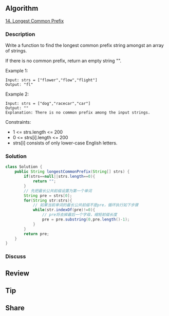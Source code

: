 ## Algorithm

[14. Longest Common Prefix](https://leetcode.com/problems/longest-common-prefix/)

### Description

Write a function to find the longest common prefix string amongst an array of strings.

If there is no common prefix, return an empty string "".


Example 1:

```
Input: strs = ["flower","flow","flight"]
Output: "fl"
```

Example 2:

```
Input: strs = ["dog","racecar","car"]
Output: ""
Explanation: There is no common prefix among the input strings.
```

Constraints:

- 1 <= strs.length <= 200
- 0 <= strs[i].length <= 200
- strs[i] consists of only lower-case English letters.

### Solution

```java
class Solution {
    public String longestCommonPrefix(String[] strs) {
        if(strs==null||strs.length==0){
            return "";
        }
        // 先把最长公共前缀设置为第一个单词
        String pre = strs[0];
        for(String str:strs){
            // 如果当前单词的最长公共前缀不是pre，循环执行如下步骤
            while(str.indexOf(pre)!=0){
                // pre将去掉最后一个字母，缩短前缀长度
                pre = pre.substring(0,pre.length()-1);
            }
        }
        return pre;
    }
}
```

### Discuss

## Review


## Tip


## Share
